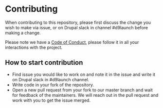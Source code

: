 # Contributing

When contributing to this repository, please first discuss the change you wish
 to make via issue, or on Drupal slack in channel #d9launch before
 making a change. 

Please note we have a [Code of Conduct]('.github/CODE_OF_CONDUCT.md'), please
 follow it in all your interactions with the project.

## How to start contribution
* Find issue you would like to work on and note it in the issue and write it on
 Drupal slack in #d9launch channel.
* Write code in your fork of the repository.
* Open a new pull request from your fork to our master branch and wait for
 feedback of the maintainers. We will reach out in the pull request and work
 with you to get the issue merged.

